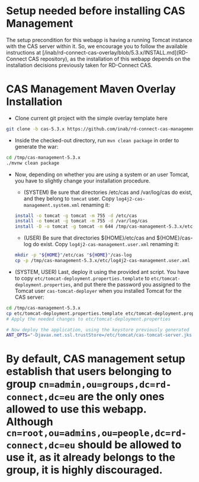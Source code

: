 # Setup needed before installing CAS Management
The setup precondition for this webapp is having a running Tomcat instance with the CAS server within it. So, we encourage you to follow the available instructions at [/inab/rd-connect-cas-overlay/blob/5.3.x/INSTALL.md](RD-Connect CAS repository), as the installation of this webapp depends on the installation decisions previously taken for RD-Connect CAS.

# CAS Management Maven Overlay Installation
* Clone current git project with the simple overlay template here
```bash
git clone -b cas-5.3.x https://github.com/inab/rd-connect-cas-management-overlay.git /tmp/cas-management-5.3.x
```	

* Inside the checked-out directory, run `mvn clean package` in order to generate the war:
```bash
cd /tmp/cas-management-5.3.x
./mvnw clean package
```

* Now, depending on whether you are using a system or an user Tomcat, you have to slightly change your installation procedure.

  * (SYSTEM) Be sure that directories /etc/cas and /var/log/cas do exist, and they belong to `tomcat` user. Copy `log4j2-cas-management.system.xml` renaming it:
  ```bash
  install -o tomcat -g tomcat -m 755 -d /etc/cas
  install -o tomcat -g tomcat -m 755 -d /var/log/cas
  install -D -o tomcat -g tomcat -m 644 /tmp/cas-management-5.3.x/etc/log4j2-cas-management.system.xml /etc/cas/log4j2-cas-management.xml
  ```
  
  * (USER) Be sure that directories ${HOME}/etc/cas and ${HOME}/cas-log do exist. Copy `log4j2-cas-management.user.xml` renaming it:
  ```bash
  mkdir -p "${HOME}"/etc/cas "${HOME}"/cas-log
  cp -p /tmp/cas-management-5.3.x/etc/log4j2-cas-management.user.xml "${HOME}"/etc/cas/log4j2-cas-management.xml
  ```

* (SYSTEM, USER) Last, deploy it using the provided ant script. You have to copy `etc/tomcat-deployment.properties.template` to `etc/tomcat-deployment.properties`, and put there the password you assigned to the Tomcat user `cas-tomcat-deployer` when you installed Tomcat for the CAS server:

```bash
cd /tmp/cas-management-5.3.x
cp etc/tomcat-deployment.properties.template etc/tomcat-deployment.properties
# Apply the needed changes to etc/tomcat-deployment.properties

# Now deploy the application, using the keystore previously generated
ANT_OPTS="-Djavax.net.ssl.trustStore=/etc/tomcat/cas-tomcat-server.jks -Djavax.net.ssl.trustStorePassword=cas.Keystore.Pass" ant deploy
```

# By default, CAS management setup establish that users belonging to group `cn=admin,ou=groups,dc=rd-connect,dc=eu` are the only ones allowed to use this webapp. Although `cn=root,ou=admins,ou=people,dc=rd-connect,dc=eu` should be allowed to use it, as it already belongs to the group, it is highly discouraged.
